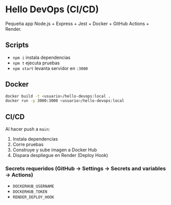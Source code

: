 # Hello DevOps (CI/CD)

Pequeña app Node.js + Express + Jest + Docker + GitHub Actions + Render.

## Scripts
- `npm i` instala dependencias
- `npm t` ejecuta pruebas
- `npm start` levanta servidor en `:3000`

## Docker
```bash
docker build -t <usuario>/hello-devops:local .
docker run -p 3000:3000 <usuario>/hello-devops:local
```

## CI/CD
Al hacer push a `main`:
1. Instala dependencias
2. Corre pruebas
3. Construye y sube imagen a Docker Hub
4. Dispara despliegue en Render (Deploy Hook)

### Secrets requeridos (GitHub → Settings → Secrets and variables → Actions)
- `DOCKERHUB_USERNAME`
- `DOCKERHUB_TOKEN`
- `RENDER_DEPLOY_HOOK`
